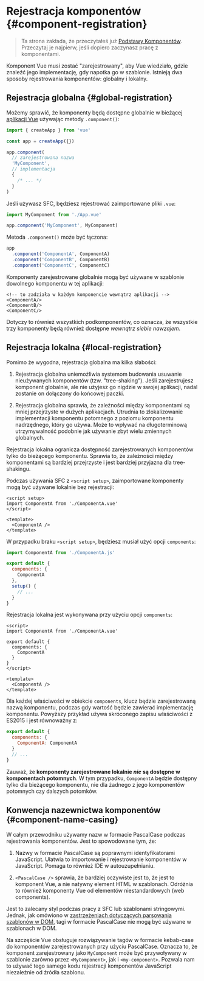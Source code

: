 # Rejestracja komponentów {#component-registration}

> Ta strona zakłada, że przeczytałeś już [Podstawy Komponentów](/guide/essentials/component-basics). Przeczytaj je najpierw, jeśli dopiero zaczynasz pracę z komponentami.

<VueSchoolLink href="https://vueschool.io/lessons/vue-3-global-vs-local-vue-components" title="Darmowa lekcja Vue.js Rejestracja komponentów"/>

Komponent Vue musi zostać "zarejestrowany", aby Vue wiedziało, gdzie znaleźć jego implementację, gdy napotka go w szablonie. Istnieją dwa sposoby rejestrowania komponentów: globalny i lokalny.

## Rejestracja globalna {#global-registration}

Możemy sprawić, że komponenty będą dostępne globalnie w bieżącej [aplikacji Vue](/guide/essentials/application) używając metody `.component()`:

```js
import { createApp } from 'vue'

const app = createApp({})

app.component(
  // zarejestrowana nazwa
  'MyComponent',
  // implementacja
  {
    /* ... */
  }
)
```

Jeśli używasz SFC, będziesz rejestrować zaimportowane pliki `.vue`:

```js
import MyComponent from './App.vue'

app.component('MyComponent', MyComponent)
```

Metoda `.component()` może być łączona:

```js
app
  .component('ComponentA', ComponentA)
  .component('ComponentB', ComponentB)
  .component('ComponentC', ComponentC)
```

Komponenty zarejestrowane globalnie mogą być używane w szablonie dowolnego komponentu w tej aplikacji:

```vue-html
<!-- to zadziała w każdym komponencie wewnątrz aplikacji -->
<ComponentA/>
<ComponentB/>
<ComponentC/>
```

Dotyczy to również wszystkich podkomponentów, co oznacza, że wszystkie trzy komponenty będą również dostępne _wewnątrz siebie nawzajem_.

## Rejestracja lokalna {#local-registration}

Pomimo że wygodna, rejestracja globalna ma kilka słabości:

1. Rejestracja globalna uniemożliwia systemom budowania usuwanie nieużywanych komponentów (tzw. "tree-shaking"). Jeśli zarejestrujesz komponent globalnie, ale nie użyjesz go nigdzie w swojej aplikacji, nadal zostanie on dołączony do końcowej paczki.

2. Rejestracja globalna sprawia, że zależności między komponentami są mniej przejrzyste w dużych aplikacjach. Utrudnia to zlokalizowanie implementacji komponentu potomnego z poziomu komponentu nadrzędnego, który go używa. Może to wpływać na długoterminową utrzymywalność podobnie jak używanie zbyt wielu zmiennych globalnych.

Rejestracja lokalna ogranicza dostępność zarejestrowanych komponentów tylko do bieżącego komponentu. Sprawia to, że zależności między komponentami są bardziej przejrzyste i jest bardziej przyjazna dla tree-shakingu.

<div class="composition-api">

Podczas używania SFC z `<script setup>`, zaimportowane komponenty mogą być używane lokalnie bez rejestracji:

```vue
<script setup>
import ComponentA from './ComponentA.vue'
</script>

<template>
  <ComponentA />
</template>
```

W przypadku braku `<script setup>`, będziesz musiał użyć opcji `components`:

```js
import ComponentA from './ComponentA.js'

export default {
  components: {
    ComponentA
  },
  setup() {
    // ...
  }
}
```

</div>
<div class="options-api">

Rejestracja lokalna jest wykonywana przy użyciu opcji `components`:

```vue
<script>
import ComponentA from './ComponentA.vue'

export default {
  components: {
    ComponentA
  }
}
</script>

<template>
  <ComponentA />
</template>
```

</div>

Dla każdej właściwości w obiekcie `components`, klucz będzie zarejestrowaną nazwą komponentu, podczas gdy wartość będzie zawierać implementację komponentu. Powyższy przykład używa skróconego zapisu właściwości z ES2015 i jest równoważny z:

```js
export default {
  components: {
    ComponentA: ComponentA
  }
  // ...
}
```

Zauważ, że **komponenty zarejestrowane lokalnie _nie_ są dostępne w komponentach potomnych**. W tym przypadku, `ComponentA` będzie dostępny tylko dla bieżącego komponentu, nie dla żadnego z jego komponentów potomnych czy dalszych potomków.

## Konwencja nazewnictwa komponentów {#component-name-casing}

W całym przewodniku używamy nazw w formacie PascalCase podczas rejestrowania komponentów. Jest to spowodowane tym, że:

1. Nazwy w formacie PascalCase są poprawnymi identyfikatorami JavaScript. Ułatwia to importowanie i rejestrowanie komponentów w JavaScript. Pomaga to również IDE w autouzupełnianiu.

2. `<PascalCase />` sprawia, że bardziej oczywiste jest to, że jest to komponent Vue, a nie natywny element HTML w szablonach. Odróżnia to również komponenty Vue od elementów niestandardowych (web components).

Jest to zalecany styl podczas pracy z SFC lub szablonami stringowymi. Jednak, jak omówiono w [zastrzeżeniach dotyczących parsowania szablonów w DOM](/guide/essentials/component-basics#in-dom-template-parsing-caveats), tagi w formacie PascalCase nie mogą być używane w szablonach w DOM.

Na szczęście Vue obsługuje rozwiązywanie tagów w formacie kebab-case do komponentów zarejestrowanych przy użyciu PascalCase. Oznacza to, że komponent zarejestrowany jako `MyComponent` może być przywoływany w szablonie zarówno przez `<MyComponent>`, jak i `<my-component>`. Pozwala nam to używać tego samego kodu rejestracji komponentów JavaScript niezależnie od źródła szablonu.
